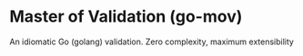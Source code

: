 # Master of Validation (go-mov)
An idiomatic Go (golang) validation. Zero complexity, maximum extensibility
